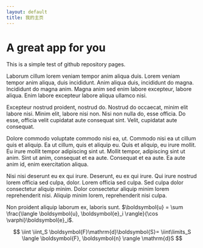 ```yaml
---
layout: default
title: 我的主页
---
```



# A great app for you

This is a simple test of github repository pages.


Laborum cillum lorem veniam tempor anim aliqua duis. Lorem veniam tempor anim aliqua, duis incididunt. Anim aliqua duis, incididunt do magna. Incididunt do magna anim. Magna anim sed enim labore excepteur, labore aliqua. Enim labore excepteur labore aliqua ullamco nisi.

Excepteur nostrud proident, nostrud do. Nostrud do occaecat, minim elit labore nisi. Minim elit, labore nisi non. Nisi non nulla do, esse officia. Do esse, officia velit cupidatat aute consequat sint. Velit, cupidatat aute consequat.

Dolore commodo voluptate commodo nisi ea, ut. Commodo nisi ea ut cillum quis et aliquip. Ea ut cillum, quis et aliquip eu. Quis et aliquip, eu irure mollit. Eu irure mollit tempor adipiscing sint ut. Mollit tempor, adipiscing sint ut anim. Sint ut anim, consequat et ea aute. Consequat et ea aute. Ea aute anim id, enim exercitation aliqua.

Nisi nisi deserunt eu ex qui irure. Deserunt, eu ex qui irure. Qui irure nostrud lorem officia sed culpa, dolor. Lorem officia sed culpa. Sed culpa dolor consectetur aliquip minim. Dolor consectetur aliquip minim lorem reprehenderit nisi. Aliquip minim lorem, reprehenderit nisi culpa.

Non proident aliquip laborum ex, laboris sunt. $\boldsymbol{u} = \sum \frac{\langle \boldsymbol{u}, \boldsymbol{e}_i \rangle}{\cos \varphi}\boldsymbol{e}_i$.

$$ \iint \iint_S \boldsymbol{F}\mathrm{d}\boldsymbol{S}= \iint\limits_S \langle \boldsymbol{F}, \boldsymbol{n} \rangle \mathrm{d}S $$

